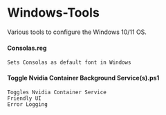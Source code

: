 # Windows-Tools
    
Various tools to configure the Windows 10/11 OS.

  #### Consolas.reg
  
    Sets Consolas as default font in Windows



 #### Toggle Nvidia Container Background Service(s).ps1
  
    Toggles Nvidia Container Service
    Friendly UI
    Error Logging
